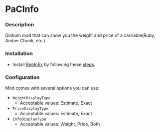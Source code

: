 ﻿# PaCInfo

### Description

Dinkum mod that can show you the weight and price of a carriable(Ruby, Amber Chunk, etc.)

### Installation

- Install [BepInEx](https://github.com/BepInEx/BepInEx/releases/tag/v6.0.0-pre.1) by following
  these [steps](https://docs.bepinex.dev/master/articles/user_guide/installation/unity_mono.html?tabs=tabid-win).

### Configuration

Mod comes with several options you can use:

- `WeightDisplayType`
    - Acceptable values: Estimate, Exact
- `PriceDisplayType`
    - Acceptable values: Estimate, Exact
- `InfoDisplayType`
    - Acceptable values: Weight, Price, Both
